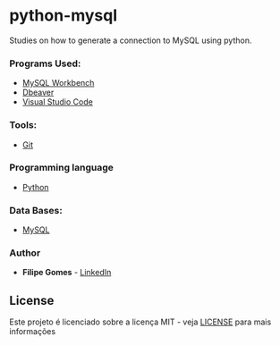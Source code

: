 # python-mysql

Studies on how to generate a connection to MySQL using python.

###  Programs Used:

- [MySQL Workbench](https://www.mysql.com/products/workbench/)
- [Dbeaver](https://dbeaver.io/)
- [Visual Studio Code](https://code.visualstudio.com/)

### Tools:

- [Git](https://git-scm.com/)

### Programming language

- [Python](https://www.python.org/)

### Data Bases:

- [MySQL](https://www.mysql.com/)

### Author

- **Filipe Gomes** - [LinkedIn](https://www.linkedin.com/in/lipegomes/)

## License

Este projeto é licenciado sobre a licença MIT - veja [LICENSE](https://github.com/lipegomes/python-mysql/blob/main/LICENSE) para mais informações
